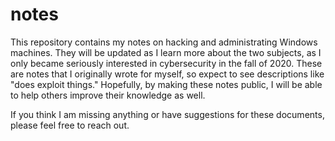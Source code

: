 # notes

This repository contains my notes on hacking and administrating Windows machines. They will be updated as I learn more about the two subjects, as I only became seriously interested in cybersecurity in the fall of 2020. These are notes that I originally wrote for myself, so expect to see descriptions like "does exploit things." Hopefully, by making these notes public, I will be able to help others improve their knowledge as well.

If you think I am missing anything or have suggestions for these documents, please feel free to reach out.
